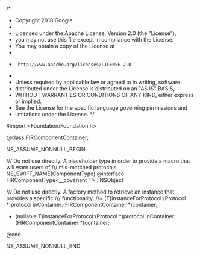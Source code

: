 /*
 * Copyright 2018 Google
 *
 * Licensed under the Apache License, Version 2.0 (the "License");
 * you may not use this file except in compliance with the License.
 * You may obtain a copy of the License at
 *
 *      http://www.apache.org/licenses/LICENSE-2.0
 *
 * Unless required by applicable law or agreed to in writing, software
 * distributed under the License is distributed on an "AS IS" BASIS,
 * WITHOUT WARRANTIES OR CONDITIONS OF ANY KIND, either express or implied.
 * See the License for the specific language governing permissions and
 * limitations under the License.
 */

#import <Foundation/Foundation.h>

@class FIRComponentContainer;

NS_ASSUME_NONNULL_BEGIN

/// Do not use directly. A placeholder type in order to provide a macro that will warn users of
/// mis-matched protocols.
NS_SWIFT_NAME(ComponentType)
@interface FIRComponentType<__covariant T> : NSObject

/// Do not use directly. A factory method to retrieve an instance that provides a specific
/// functionality.
//+ (T)instanceForProtocol:(Protocol *)protocol inContainer:(FIRComponentContainer *)container;
+ (nullable T)instanceForProtocol:(Protocol *)protocol
                      inContainer:(FIRComponentContainer *)container;

@end

NS_ASSUME_NONNULL_END
